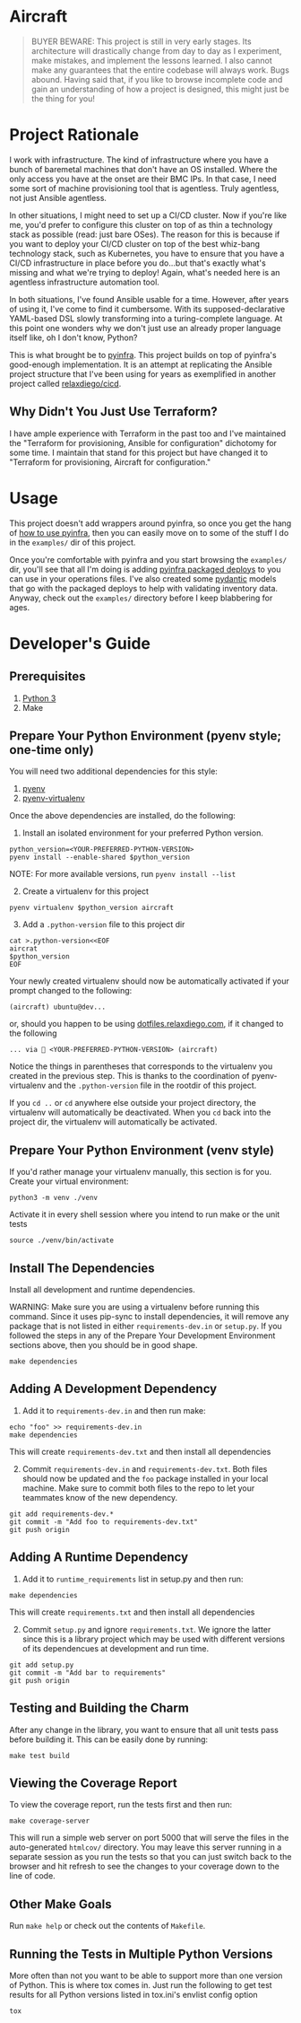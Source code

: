 Aircraft
========

> BUYER BEWARE: This project is still in very early stages. Its architecture
> will drastically change from day to day as I experiment, make mistakes, and
> implement the lessons learned. I also cannot make any guarantees that the
> entire codebase will always work. Bugs abound. Having said that, if you like
> to browse incomplete code and gain an understanding of how a project is
> designed, this might just be the thing for you!


# Project Rationale

I work with infrastructure. The kind of infrastructure where you have a bunch
of baremetal machines that don't have an OS installed. Where the only access
you have at the onset are their BMC IPs. In that case, I need some sort of
machine provisioning tool that is agentless. Truly agentless, not just Ansible
agentless.

In other situations, I might need to set up a CI/CD cluster. Now if you're like
me, you'd prefer to configure this cluster on top of as thin a technology stack
as possible (read: just bare OSes). The reason for this is because if you want
to deploy your CI/CD cluster on top of the best whiz-bang technology stack,
such as Kubernetes, you have to ensure that you have a CI/CD infrastructure in
place before you do...but that's exactly what's missing and what we're trying
to deploy! Again, what's needed here is an agentless infrastructure automation
tool.

In both situations, I've found Ansible usable for a time. However, after years
of using it, I've come to find it cumbersome. With its supposed-declarative
YAML-based DSL slowly transforming into a turing-complete language. At this point
one wonders why we don't just use an already proper language itself like, oh
I don't know, Python?

This is what brought be to [pyinfra](https://pyinfra.com/). This project builds
on top of pyinfra's good-enough implementation. It is an attempt at replicating
the Ansible project structure that I've been using for years as exemplified in
another project called [relaxdiego/cicd](https://github.com/relaxdiego/cicd).


## Why Didn't You Just Use Terraform?

I have ample experience with Terraform in the past too and I've maintained the
"Terraform for provisioning, Ansible for configuration" dichotomy for some time.
I maintain that stand for this project but have changed it to "Terraform for
provisioning, Aircraft for configuration."


# Usage

This project doesn't add wrappers around pyinfra, so once you get the hang
of [how to use pyinfra](https://docs.pyinfra.com/en/1.x/getting_started.html),
then you can easily move on to some of the stuff I do in the `examples/` dir
of this project.

Once you're comfortable with pyinfra and you start browsing the `examples/`
dir, you'll see that all I'm doing is adding [pyinfra packaged deploys](https://docs.pyinfra.com/en/1.x/api/deploys.html)
to you can use in your operations files. I've also created some [pydantic](https://pydantic-docs.helpmanual.io/)
models that go with the packaged deploys to help with validating inventory
data. Anyway, check out the `examples/` directory before I keep blabbering
for ages.


# Developer's Guide

## Prerequisites

1. [Python 3](https://www.python.org/downloads/)
2. Make


## Prepare Your Python Environment (pyenv style; one-time only)

You will need two additional dependencies for this style:

1. [pyenv](https://github.com/pyenv/pyenv-installer)
2. [pyenv-virtualenv](https://github.com/pyenv/pyenv-virtualenv)

Once the above dependencies are installed, do the following:

1. Install an isolated environment for your preferred Python version.

```
python_version=<YOUR-PREFERRED-PYTHON-VERSION>
pyenv install --enable-shared $python_version
```

NOTE: For more available versions, run `pyenv install --list`

2. Create a virtualenv for this project

```
pyenv virtualenv $python_version aircraft
```

3. Add a `.python-version` file to this project dir

```
cat >.python-version<<EOF
aircrat
$python_version
EOF
```

Your newly created virtualenv should now be automatically activated if your
prompt changed to the following:

```
(aircraft) ubuntu@dev...
```

or, should you happen to be using [dotfiles.relaxdiego.com](https://dotfiles.relaxdiego.com),
if it changed to the following

```
... via 🐍 <YOUR-PREFERRED-PYTHON-VERSION> (aircraft)
```
Notice the things in parentheses that corresponds to the virtualenv you created
in the previous step. This is thanks to the coordination of pyenv-virtualenv and
the `.python-version` file in the rootdir of this project.

If you `cd ..` or `cd` anywhere else outside your project directory, the virtualenv
will automatically be deactivated. When you `cd` back into the project dir, the
virtualenv will automatically be activated.


## Prepare Your Python Environment (venv style)

If you'd rather manage your virtualenv manually, this section is for you.
Create your virtual environment:

```
python3 -m venv ./venv
```

Activate it in every shell session where you intend to run make or
the unit tests

```
source ./venv/bin/activate
```


## Install The Dependencies

Install all development and runtime dependencies.

WARNING: Make sure you are using a virtualenv before running this command. Since it
         uses pip-sync to install dependencies, it will remove any package that is not
         listed in either `requirements-dev.in` or `setup.py`. If you followed the steps
         in any of the Prepare Your Development Environment sections above, then you
         should be in good shape.

```
make dependencies
```


## Adding A Development Dependency

1. Add it to `requirements-dev.in` and then run make:

```
echo "foo" >> requirements-dev.in
make dependencies
```

This will create `requirements-dev.txt` and then install all dependencies


2. Commit `requirements-dev.in` and `requirements-dev.txt`. Both
   files should now be updated and the `foo` package installed in your
   local machine. Make sure to commit both files to the repo to let your
   teammates know of the new dependency.

```
git add requirements-dev.*
git commit -m "Add foo to requirements-dev.txt"
git push origin
```


## Adding A Runtime Dependency

1. Add it to `runtime_requirements` list in setup.py and then run:

```
make dependencies
```

This will create `requirements.txt` and then install all dependencies


2. Commit `setup.py` and ignore `requirements.txt`. We ignore the latter
   since this is a library project which may be used with different versions
   of its dependencues at development and run time.

```
git add setup.py
git commit -m "Add bar to requirements"
git push origin
```


## Testing and Building the Charm

After any change in the library, you want to ensure that all unit tests
pass before building it. This can be easily done by running:

```
make test build
```


## Viewing the Coverage Report

To view the coverage report, run the tests first and then run:

```
make coverage-server
```

This will run a simple web server on port 5000 that will serve the files
in the auto-generated `htmlcov/` directory. You may leave this server running
in a separate session as you run the tests so that you can just switch back
to the browser and hit refresh to see the changes to your coverage down to
the line of code.


## Other Make Goals

Run `make help` or check out the contents of `Makefile`.


## Running the Tests in Multiple Python Versions

More often than not you want to be able to support more than one version of
Python. This is where tox comes in. Just run the following to get test
results for all Python versions listed in tox.ini's envlist config option

```
tox
```
